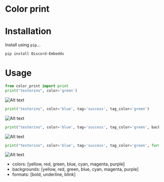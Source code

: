 # Color print

# Installation

Install using `pip`...

    pip install Discord-Embedds

# Usage

```python
from color_print import print
print("testerino", color='green')
```
![Alt text](/img/first.png?raw=true)
```python
print("testerino", color='blue', tag='success', tag_color='green')
```
![Alt text](/img/second.png?raw=true)
```python
print("testerino", color='blue', tag='success', tag_color='green', background='yellow')
```
![Alt text](/img/third.png?raw=true)
```python
print("testerino", color='blue', tag='success', tag_color='green', format='underline')
```
![Alt text](/img/four.png?raw=true)


* colors: [yellow, red, green, blue, cyan, magenta, purple]
* backgrounds: [yellow, red, green, blue, cyan, magenta, purple]
* formats: [bold, underline, blink]
